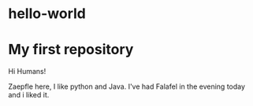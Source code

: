 # hello-world
My first repository
===================

Hi Humans!

Zaepfle here, I like python and Java.
I've had Falafel in the evening today and i liked it.
